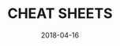 ---
title: "CHEAT SHEETS"
date: 2023-01-18T19:05:42+05:30
description: All Posts
date: 2018-04-16
authorbox: true
sidebar: true
pager: true
weight: 3
categories:
  - "Development"
tags:
  - "BASH"
  - "CODE"
  - "DEV-OPS"
menu:
  main:
    name: CHEAT SHEETS
    weight: 3

---